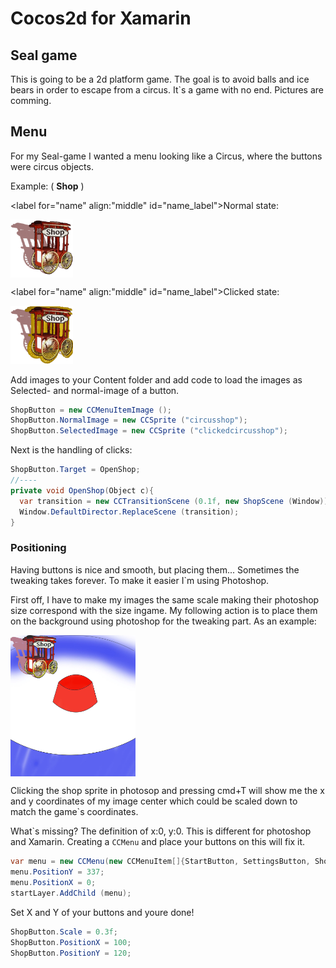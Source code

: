 # Cocos2d for Xamarin

## Seal game

This is going to be a 2d platform game. The goal is to avoid balls and ice bears in order to escape from a circus. It`s a game with no end. Pictures are comming.

## Menu

For my Seal-game I wanted a menu looking like a Circus, where the buttons were circus objects.

Example: ( **Shop** )

<label for="name" align:"middle"  id="name_label">Normal state:</label>

<img align="middle" src="../pages/uploads/images/circusshop.png" alt="Drawing" style="width: 100px;"/>

<label for="name" align:"middle"  id="name_label">Clicked state:</label>

<img  src="../pages/uploads/images/clickedcircusshop.png" alt="Drawing" style="width: 100px;"/>


Add images to your Content folder and add code to load the images as Selected- and normal-image of a button.
```csharp
ShopButton = new CCMenuItemImage ();
ShopButton.NormalImage = new CCSprite ("circusshop");
ShopButton.SelectedImage = new CCSprite ("clickedcircusshop");
```

Next is the handling of clicks:
```csharp
ShopButton.Target = OpenShop;
//----
private void OpenShop(Object c){
  var transition = new CCTransitionScene (0.1f, new ShopScene (Window));
  Window.DefaultDirector.ReplaceScene (transition);
}
```

### Positioning

Having buttons is nice and smooth, but placing them... Sometimes the tweaking takes forever. To make it easier I`m using Photoshop.

First off, I have to make my images the same scale making their photoshop size correspond with the size ingame.
My following action is to place them on the background using photoshop for the tweaking part. As an example:

<img align="middle" src="../pages/uploads/images/circusscetch.jpg" alt="Drawing" style="width: 200px;"/>

Clicking the shop sprite in photosop and pressing cmd+T will show me the x and y coordinates of my image center which could be scaled down to match the game`s coordinates.

What`s missing? The definition of x:0, y:0.
This is different for photoshop and Xamarin. Creating a ``CCMenu`` and place your buttons on this will fix it.

```csharp
var menu = new CCMenu(new CCMenuItem[]{StartButton, SettingsButton, ShopButton});
menu.PositionY = 337;
menu.PositionX = 0;
startLayer.AddChild (menu);
```

Set X and Y of your buttons and youre done!

```csharp
ShopButton.Scale = 0.3f;
ShopButton.PositionX = 100;
ShopButton.PositionY = 120;
```
